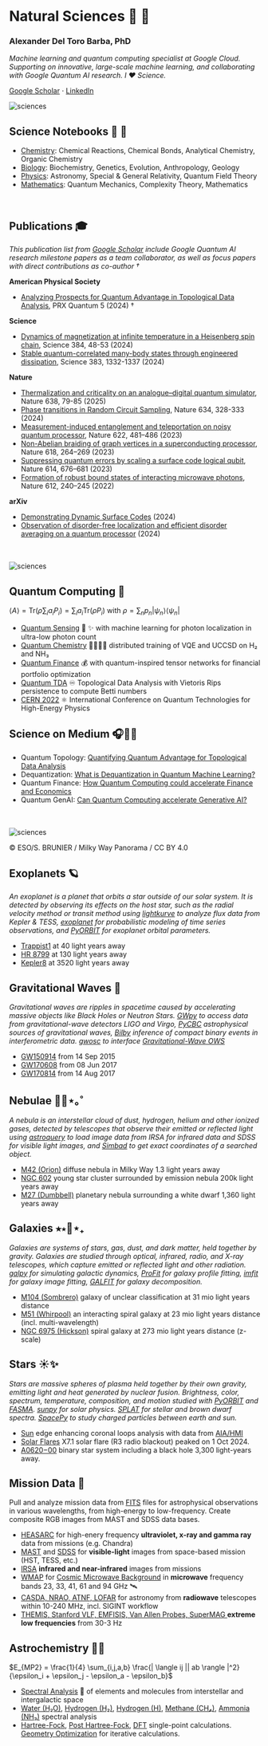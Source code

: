 # Natural Sciences 🌸 🔭

### Alexander Del Toro Barba, PhD

*Machine learning and quantum computing specialist at Google Cloud. Supporting on innovative, large-scale machine learning, and collaborating with Google Quantum AI research. I ❤️ Science.*

[Google Scholar](https://scholar.google.com/citations?hl=en&user=fddyK-wAAAAJ) $\cdot$ [LinkedIn](https://www.linkedin.com/in/deltorobarba/)


<img src="https://raw.githubusercontent.com/deltorobarba/repo/master/sciences_0000.png" alt="sciences">


## Science Notebooks 🍃 🎨
* [Chemistry](https://github.com/deltorobarba/sciences/blob/master/chemistry.ipynb): Chemical Reactions, Chemical Bonds, Analytical Chemistry, Organic Chemistry
* [Biology](https://github.com/deltorobarba/sciences/blob/master/biology.ipynb): Biochemistry, Genetics, Evolution, Anthropology, Geology
* [Physics](https://github.com/deltorobarba/sciences/blob/master/physics.ipynb): Astronomy, Special & General Relativity, Quantum Field Theory
* [Mathematics](https://github.com/deltorobarba/sciences/blob/master/maths.ipynb): Quantum Mechanics, Complexity Theory, Mathematics

<br>

## Publications 🎓

*This publication list from [Google Scholar](https://scholar.google.com/citations?hl=en&user=fddyK-wAAAAJ) include Google Quantum AI research milestone papers as a team collaborator, as well as focus papers with direct contributions as co-author †*

**American Physical Society**
  * [Analyzing Prospects for Quantum Advantage in Topological Data Analysis](https://journals.aps.org/prxquantum/abstract/10.1103/PRXQuantum.5.010319), PRX Quantum 5 (2024) †

**Science**
  * [Dynamics of magnetization at infinite temperature in a Heisenberg spin chain](https://doi.org/10.1126/science.adi7877), Science 384, 48-53  (2024)
  * [Stable quantum-correlated many-body states through engineered dissipation](https://doi.org/10.1126/science.adh9932), Science 383, 1332-1337 (2024)

**Nature**
  * [Thermalization and criticality on an analogue–digital quantum simulator](https://doi.org/10.1038/s41586-024-08460-3), Nature 638, 79-85 (2025)
  * [Phase transitions in Random Circuit Sampling](https://doi.org/10.1038/s41586-024-07998-6), Nature 634, 328-333 (2024)
  * [Measurement-induced entanglement and teleportation on noisy quantum processor](https://doi.org/10.1038/s41586-023-06505-7), Nature 622, 481–486 (2023)
  * [Non-Abelian braiding of graph vertices in a superconducting processor](https://doi.org/10.1038/s41586-023-05954-4), Nature 618, 264–269 (2023)
  * [Suppressing quantum errors by scaling a surface code logical qubit](https://doi.org/10.1038/s41586-022-05434-1), Nature 614, 676–681 (2023)
  * [Formation of robust bound states of interacting microwave photons](https://doi.org/10.1038/s41586-022-05348-y), Nature 612, 240–245 (2022)

**arXiv**
  * [Demonstrating Dynamic Surface Codes](https://arxiv.org/abs/2412.14360) (2024)
  * [Observation of disorder-free localization and efficient disorder averaging on a quantum processor](https://arxiv.org/abs/2410.06557) (2024)

<br>
<br>

<img src="https://raw.githubusercontent.com/deltorobarba/repo/master/quantum_000.jpg" alt="sciences">

## Quantum Computing 💎 

$\langle A \rangle = \text{Tr}(\rho \sum_i a_i P_i) = \sum_i a_i \text{Tr}(\rho P_i)$ with $\rho = \sum_n p_n |\psi_n\rangle\langle\psi_n|$

* [Quantum Sensing](https://github.com/deltorobarba/sciences/blob/master/quantum_sensing.ipynb) 📡 ✨ with machine learning for photon localization in ultra-low photon count
* [Quantum Chemistry](https://github.com/deltorobarba/sciences/blob/master/quantum_chemistry.ipynb) 🔬🧬🦠🧪 distributed training of VQE and UCCSD on H₂ and NH₃
* [Quantum Finance](https://github.com/deltorobarba/sciences/blob/master/quantum_tensornetworks.ipynb) 💰 with quantum-inspired tensor networks for financial portfolio optimization
* [Quantum TDA](https://github.com/deltorobarba/sciences/blob/master/quantum_tda.ipynb) ♾️ Topological Data Analysis with Vietoris Rips persistence to compute Betti numbers
* [CERN 2022](https://github.com/deltorobarba/sciences/blob/master/quantum_cern.ipynb) ⚛︎ International Conference on Quantum Technologies for High-Energy Physics

## Science on Medium 🎧📒🦋

* Quantum Topology: [Quantifying Quantum Advantage for Topological Data Analysis](https://medium.com/@deltorobarba/quantum-topological-data-analysis-the-most-powerful-quantum-machine-learning-algorithm-part-3-98789e961b62)
* Dequantization: [What is Dequantization in Quantum Machine Learning?](https://medium.com/@deltorobarba/what-is-dequantization-in-quantum-machine-learning-a3b4d5af0f0f)
* Quantum Finance: [How Quantum Computing could accelerate Finance and Economics](https://medium.com/@deltorobarba/how-quantum-computing-could-accelerate-finance-and-economics-80555e80f76b)
* Quantum GenAI: [Can Quantum Computing accelerate Generative AI?](https://medium.com/@deltorobarba/can-quantum-computing-accelerate-generative-ai-b1df36398ac5)

<br>
<br>
<img src="https://raw.githubusercontent.com/deltorobarba/repo/master/sciences_2000.png" alt="sciences">

© ESO/S. BRUNIER / Milky Way Panorama / CC BY 4.0

## Exoplanets 🪐

*An exoplanet is a planet that orbits a star outside of our solar system. It is detected by observing its effects on the host star, such as the radial velocity method or transit method using [lightkurve](https://github.com/lightkurve/lightkurve) to analyze flux data from Kepler & TESS, [exoplanet](https://docs.exoplanet.codes/en/latest/) for probabilistic modeling of time series observations, and [PyORBIT](https://github.com/LucaMalavolta/PyORBIT) for exoplanet orbital parameters.*

* [Trappist1](https://github.com/deltorobarba/sciences/blob/master/exoplanet_trappist1.ipynb) at 40 light years away
* [HR 8799](https://github.com/deltorobarba/sciences/blob/master/exoplanet_HR8799.ipynb) at 130 light years away
* [Kepler8](https://github.com/deltorobarba/sciences/blob/master/exoplanet_kepler8.ipynb) at 3520 light years away

## Gravitational Waves 📡

*Gravitational waves are ripples in spacetime caused by accelerating massive objects like Black Holes or Neutron Stars. [GWpy](https://gwpy.github.io/docs/stable/) to access data from gravitational-wave detectors LIGO and Virgo, [PyCBC](https://pycbc.org/) astrophysical sources of gravitational waves, [Bilby](https://lscsoft.docs.ligo.org/bilby/) inference of compact binary events in interferometric data. [gwosc](https://gwosc.readthedocs.io/en/stable/) to interface [Gravitational-Wave OWS](https://gwosc.org)*

  * [GW150914](https://github.com/deltorobarba/sciences/blob/master/graviationalwave_GW150914.ipynb) from 14 Sep 2015
  * [GW170608](https://github.com/deltorobarba/sciences/blob/master/graviationalwave_GW170608.ipynb) from 08 Jun 2017
  * [GW170814](https://github.com/deltorobarba/sciences/blob/master/graviationalwave_GW170814.ipynb) from 14 Aug 2017

## Nebulae 🔭🫧⋆｡˚

*A nebula is an interstellar cloud of dust, hydrogen, helium and other ionized gases, detected by telescopes that observe their emitted or reflected light using [astroquery](https://astroquery.readthedocs.io/en/latest/) to load image data from IRSA for infrared data and SDSS for visible light images, and [Simbad](https://simbad.cds.unistra.fr/simbad/) to get exact coordinates of a searched object.*

  * [M42 (Orion)](https://github.com/deltorobarba/sciences/blob/master/nebula_M42.ipynb) diffuse nebula in Milky Way 1.3 light years away
  * [NGC 602](https://github.com/deltorobarba/sciences/blob/master/nebula_NGC_602.ipynb) young star cluster surrounded by emission nebula 200k light years away
  * [M27 (Dumbbell)](https://github.com/deltorobarba/sciences/blob/master/nebula_M27.ipynb)  planetary nebula surrounding a white dwarf 1,360 light years away

## Galaxies ⭑⋆🔭⋆₊

*Galaxies are systems of stars, gas, dust, and dark matter, held together by gravity. Galaxies are studied through optical, infrared, radio, and X-ray telescopes, which capture emitted or reflected light and other radiation. [galpy](https://docs.galpy.org/en/v1.10.0/) for simulating galactic dynamics, [ProFit](https://pypi.org/project/profit/) for galaxy profile fitting, [imfit](https://pyimfit.readthedocs.io/en/latest/overview.html) for galaxy image fitting, [GALFIT](https://users.obs.carnegiescience.edu/peng/work/galfit/galfit.html) for galaxy decomposition.*

  * [M104 (Sombrero)](https://github.com/deltorobarba/sciences/blob/master/galaxy_M104.ipynb) galaxy of unclear classification at 31 mio light years distance
  * [M51 (Whirpool)](https://github.com/deltorobarba/sciences/blob/master/galaxy_M51.ipynb) an interacting spiral galaxy at 23 mio light years distance (incl. multi-wavelength)
  * [NGC 6975 (Hickson)](https://github.com/deltorobarba/sciences/blob/master/galaxy_NGC_6975.ipynb) spiral galaxy at 273 mio light years distance (z-scale)

## Stars ☀️✨

*Stars are massive spheres of plasma held together by their own gravity, emitting light and heat generated by nuclear fusion. Brightness, color, spectrum, temperature, composition, and motion studied with [PyORBIT](https://github.com/LucaMalavolta/PyORBIT) and [FASMA](https://github.com/MariaTsantaki/FASMA-synthesis). [sunpy](https://sunpy.org) for solar physics. [SPLAT](https://pypi.org/project/splat/) for stellar and brown dwarf spectra. [SpacePy](https://spacepy.github.io/#getting-started) to study charged particles between earth and sun.*


  * [Sun](https://github.com/deltorobarba/sciences/blob/master/star_sun.ipynb) edge enhancing coronal loops analysis with data from [AIA/HMI](https://sdo.gsfc.nasa.gov/data/aiahmi/)
  * [Solar Flares](https://github.com/deltorobarba/sciences/blob/master/star_solarflare.ipynb) X7.1 solar flare (R3 radio blackout) peaked on 1 Oct 2024. 
  * [A0620−00](https://github.com/deltorobarba/sciences/blob/master/star_A0620_00.ipynb) binary star system including a black hole 3,300 light-years away.

## Mission Data 📂
Pull and analyze mission data from [FITS](https://github.com/deltorobarba/sciences/blob/master/missions_fits.ipynb) files for astrophysical observations in various wavelengths, from high-energy to low-frequency. Create composite RGB images from MAST and SDSS data bases.

  * [HEASARC](https://github.com/deltorobarba/sciences/blob/master/missions_heasarc.ipynb) for high-enery frequency **ultraviolet, x-ray and gamma ray** data from missions (e.g. Chandra)
  * [MAST](https://github.com/deltorobarba/sciences/blob/master/missions_mast.ipynb) and [SDSS](https://github.com/deltorobarba/sciences/blob/master/missions_sdss.ipynb) for **visible-light** images from space-based mission (HST, TESS, etc.)
  * [IRSA](https://github.com/deltorobarba/sciences/blob/master/missions_irsa.ipynb) **infrared and near-infrared** images from missions
  * [WMAP](https://map.gsfc.nasa.gov) for [Cosmic Microwave Background](https://github.com/deltorobarba/sciences/blob/master/cosmology_cmb.ipynb) in **microwave** frequency bands 23, 33, 41, 61 and 94 GHz 🛰️
  * [CASDA, NRAO, ATNF, LOFAR](https://github.com/deltorobarba/sciences/blob/master/missions_radio.ipynb) for astronomy from **radiowave** telescopes within 10-240 MHz, incl. SIGINT workflow
  * [THEMIS, Stanford VLF, EMFISIS, Van Allen Probes, SuperMAG ](https://github.com/deltorobarba/sciences/blob/master/missions_elf.ipynb) **extreme low frequencies** from 30-3 Hz

## Astrochemistry 🧪🧬

$E_{MP2} = \frac{1}{4} \sum_{i,j,a,b} \frac{| \langle ij || ab \rangle |^2}{\epsilon_i + \epsilon_j - \epsilon_a - \epsilon_b}$

  * [Spectral Analysis](https://github.com/deltorobarba/sciences/blob/master/chemistry_spectral_analysis.ipynb) 🔬 of elements and molecules from interstellar and intergalactic space
  * [Water (H₂O)](https://github.com/deltorobarba/sciences/blob/master/chemistry_water_H2O.ipynb), [Hydrogen (H₂)](https://github.com/deltorobarba/sciences/blob/master/chemistry_hydrogen_H2.ipynb), [Hydrogen (H)](https://github.com/deltorobarba/sciences/blob/master/chemistry_hydrogen_H.ipynb), [Methane (CH₄)](https://github.com/deltorobarba/sciences/blob/master/chemistry_methane_CH4.ipynb), [Ammonia (NH₃)](https://github.com/deltorobarba/sciences/blob/master/chemistry_ammonia_NH3.ipynb) spectral analysis
  * [Hartree-Fock](https://github.com/deltorobarba/sciences/blob/master/chemistry_hartree_fock.ipynb), [Post Hartree-Fock](https://github.com/deltorobarba/sciences/blob/master/chemistry_post_hartree_fock.ipynb), [DFT](https://github.com/deltorobarba/sciences/blob/master/chemistry_dft_scf.ipynb) single-point calculations. [Geometry Optimization](https://github.com/deltorobarba/sciences/blob/master/chemistry_geometry_optimization.ipynb) for iterative calculations.

<br>  

<br>

